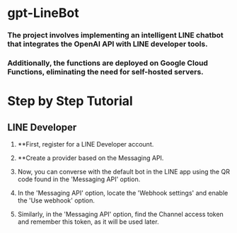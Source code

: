 # gpt-LineBot

<h3>The project involves implementing an intelligent LINE chatbot that integrates the OpenAI API with LINE developer tools.</h3>
  
<h3>Additionally, the functions are deployed on Google Cloud Functions, eliminating the need for self-hosted servers.</h3>

# Step by Step Tutorial

## LINE Developer

1. **First, register for a LINE Developer account.
   
2. **Create a provider based on the Messaging API.
   
3. Now, you can converse with the default bot in the LINE app using the QR code found in the 'Messaging API' option.
   
4. In the 'Messaging API' option, locate the 'Webhook settings' and enable the 'Use webhook' option.
   
5. Similarly, in the 'Messaging API' option, find the Channel access token and remember this token, as it will be used later.
